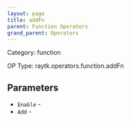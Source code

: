 ```yaml
---
layout: page
title: addFn
parent: Function Operators
grand_parent: Operators
---
```


Category: function

OP Type: raytk.operators.function.addFn

## Parameters

* `Enable` - 
* `Add` -
